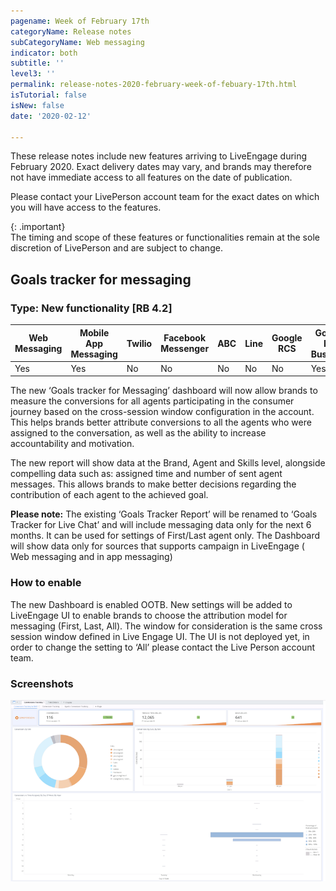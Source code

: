 ```yaml
---
pagename: Week of February 17th
categoryName: Release notes
subCategoryName: Web messaging
indicator: both
subtitle: ''
level3: ''
permalink: release-notes-2020-february-week-of-febuary-17th.html
isTutorial: false
isNew: false
date: '2020-02-12'

---
```


These release notes include new features arriving to LiveEngage during February 2020. Exact delivery dates may vary, and brands may therefore not have immediate access to all features on the date of publication.

Please contact your LivePerson account team for the exact dates on which you will have access to the features.

{: .important}  
The timing and scope of these features or functionalities remain at the sole discretion of LivePerson and are subject to change.

## Goals tracker for messaging  

### Type: New functionality [RB 4.2]

<div class="tablecontainer">
<table class="releasenotes">
<thead>
<tr class="categoryrow">
<th>Web Messaging</th>
<th>Mobile App Messaging</th>
<th>Twilio</th>
<th>Facebook Messenger</th>
<th>ABC</th>
<th>Line</th>
<th>Google RCS</th>
<th>Google My Business</th>
<th>WhatsApp Business</th>
<th>CM</th>
<th>WeChat</th>
<th>Chat</th>
</tr>
</thead>
<tbody>
<tr>
<td>Yes</td>
<td>Yes</td>
<td>No</td>
<td>No</td>
<td>No</td>
<td>No</td>
<td>No</td>
<td>Yes</td>
<td>No</td>
<td>No</td>
<td>No</td>
<td>No</td>
</tr>
</tbody>
</table>
</div>

The new ‘Goals tracker for Messaging’ dashboard will now allow brands to measure the conversions for all agents participating in the consumer journey based on the cross-session window configuration in the account. This helps brands better attribute conversions to all the agents who were assigned to the conversation, as well as the ability to increase accountability and motivation. 

The new report will show data at the Brand, Agent and Skills level, alongside compelling data such as: assigned time and number of sent agent messages. This allows brands to make better decisions regarding the contribution of each agent to the achieved goal.

**Please note:** 
The existing ‘Goals Tracker Report’ will be renamed to ‘Goals Tracker for Live Chat’ and will include messaging data only for the next 6 months. It can be used for settings of First/Last agent only.
The Dashboard will show data only for sources that supports campaign in LiveEngage ( Web messaging and in app messaging)

### How to enable
The new Dashboard is enabled OOTB.
New settings will be added to LiveEngage UI to enable brands to choose the attribution model for messaging (First, Last, All). The window for consideration is the same cross session window defined in Live Engage UI.
The UI is not deployed yet, in order to change the setting to ‘All’  please contact the Live Person account team.

### Screenshots
![](img/new_goal_tracker_messaging_1.png)
